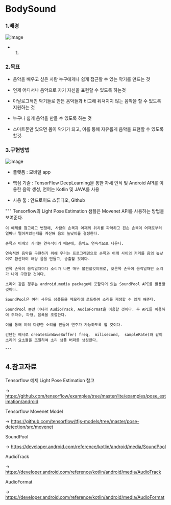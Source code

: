 # BodySound
### 1.배경
![image](https://user-images.githubusercontent.com/29995264/135447416-fc303a7e-106e-4bf4-a267-fae3d9c632c9.png)
- 1.

### 2.목표
- 음악을 배우고 싶은 사람 누구에게나 쉽게 접근할 수 있는 악기를 만드는 것

- 언제 어디서나 음악으로 자기 자신을 표현할 수 있도록 하는것

- 아날로그적인 악기들로 만든 음악들과 비교해 뒤쳐지지 않는 음악을 할 수 있도록 지원하는 것

- 누구나 쉽게 음악을 만들 수 있도록 하는 것

- 스마트폰만 있으면 몸이 악기가 되고, 이를 통해 자유롭게 음악을 표현할 수 있도록 할것. 

### 3.구현방법
![image](https://user-images.githubusercontent.com/29995264/135447625-0bd9cd86-85af-43c3-8707-91880b908389.png)
- 플랫폼 : 모바일 app

- 핵심 기술 : TensorFlow DeepLearning을 통한 자세 인식 및 Android API를 이용한 음악 생성, 언어는 Kotlin 및 JAVA를 사용

- 사용 툴 : 안드로이드 스튜디오, Github

"""
    Tensorflow의 Light Pose Estimation 샘플은 Movenet API를 사용하는 방법을 보여준다. 

    이 예제를 참고하고 변형해, 사람의 손목과 어깨의 위치를 파악하고 왼손 손목이 어깨로부터 얼마나 떨어져있는지를 계산해 음의 높낮이를 결정한다. 

    손목과 어깨의 거리는 연속적이기 때문에, 음악도 연속적으로 나온다. 

    연속적인 음악을 구현하기 위해 우리는 프로그래밍으로 손목과 어깨 사이의 거리를 음의 높낮이로 환산하여 해당 음을 만들고, 송출할 것이다. 

    왼쪽 손목이 움직일때마다 소리가 나면 매우 불편할것이므로, 오른쪽 손목이 움직일때만 소리가 나게 구현할 것이다. 

    소리와 같은 경우는 android.media package에 포함되어 있는 SoundPool API를 활용할 것이다.

    SoundPool은 여러 사운드 샘플들을 메모리에 로드하여 소리를 재생할 수 있게 해준다. 

    SoundPool 뿐만 아니라 AudioTrack, AudioFormat을 이용할 것이다. 두 API를 이용하여 주파수, 파형, 음폭을 조절한다.

    이를 통해 여러 다양한 소리를 만들어 연주가 가능하도록 할 것이다.

    간단한 예시로 createSinWaveBuffer( freq,  milisecond,  sampleRate)와 같이 소리의 요소들을 조절하여 소리 샘플 버퍼를 생성한다. 
"""

## 4.참고자료
Tensorflow 예제 Light Pose Estimation 참고

 -> <https://github.com/tensorflow/examples/tree/master/lite/examples/pose_estimation/android>

Tensorflow Movenet Model

 -> <https://github.com/tensorflow/tfjs-models/tree/master/pose-detection/src/movenet>

SoundPool

 -> <https://developer.android.com/reference/kotlin/android/media/SoundPool>

AudioTrack

 -> <https://developer.android.com/reference/kotlin/android/media/AudioTrack>

AudioFormat

 -> <https://developer.android.com/reference/kotlin/android/media/AudioFormat>

